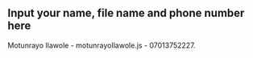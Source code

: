 ## Input your name, file name and phone number here
Motunrayo Ilawole - motunrayoIlawole.js - 07013752227.